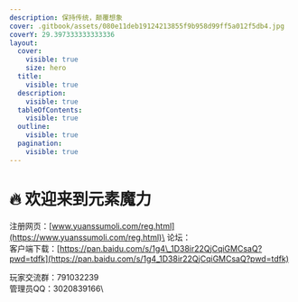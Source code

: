 ```yaml
---
description: 保持传统，颠覆想象
cover: .gitbook/assets/080e11deb19124213855f9b958d99ff5a012f5db4.jpg
coverY: 29.397333333333336
layout:
  cover:
    visible: true
    size: hero
  title:
    visible: true
  description:
    visible: true
  tableOfContents:
    visible: true
  outline:
    visible: true
  pagination:
    visible: true
---
```


# 🔥 欢迎来到元素魔力

注册网页：[www.yuanssumoli.com/reg.html](https://www.yuanssumoli.com/reg.html)\
论坛：\
客户端下载：[https://pan.baidu.com/s/1g4\_1D38ir22QjCqiGMCsaQ?pwd=tdfk](https://pan.baidu.com/s/1g4_1D38ir22QjCqiGMCsaQ?pwd=tdfk)

玩家交流群：791032239\
管理员QQ：3020839166\
